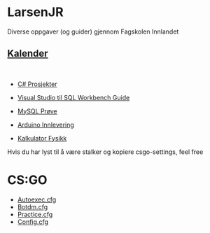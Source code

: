 # LarsenJR
Diverse oppgaver (og guider) gjennom Fagskolen Innlandet

## [Kalender](https://larsenjr.github.io/fsicalendar)
<br>

- [C# Prosjekter](https://github.com/larsenjr/csharp)
- [Visual Studio til SQL Workbench Guide](https://larsenjr.github.io/MySQLGuide)
- [MySQL Prøve](https://larsenjr.github.io/SQLprøve)
- [Arduino Innlevering](https://larsenjr.github.io/arduino)


- [Kalkulator Fysikk](https://larsenjr.github.io/calculator)


Hvis du har lyst til å være stalker og kopiere csgo-settings, feel free <br>
# CS:GO
- [Autoexec.cfg](https://larsenjr.github.io/csgosettings)
- [Botdm.cfg](https://larsenjr.github.io/botdm)
- [Practice.cfg](https://larsenjr.github.io/practice)
- [Config.cfg](https://larsenjr.github.io/config)
